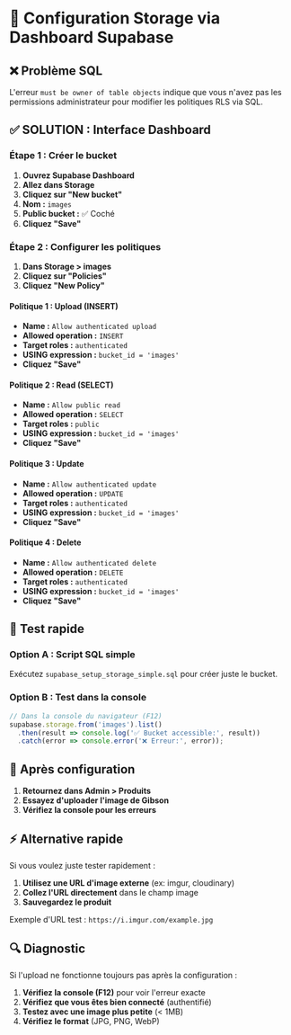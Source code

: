 # 🔧 Configuration Storage via Dashboard Supabase

## ❌ Problème SQL
L'erreur `must be owner of table objects` indique que vous n'avez pas les permissions administrateur pour modifier les politiques RLS via SQL.

## ✅ SOLUTION : Interface Dashboard

### **Étape 1 : Créer le bucket**
1. **Ouvrez Supabase Dashboard**
2. **Allez dans Storage**
3. **Cliquez sur "New bucket"**
4. **Nom :** `images`
5. **Public bucket :** ✅ Coché
6. **Cliquez "Save"**

### **Étape 2 : Configurer les politiques**
1. **Dans Storage > images**
2. **Cliquez sur "Policies"**
3. **Cliquez "New Policy"**

#### **Politique 1 : Upload (INSERT)**
- **Name :** `Allow authenticated upload`
- **Allowed operation :** `INSERT`
- **Target roles :** `authenticated`
- **USING expression :** `bucket_id = 'images'`
- **Cliquez "Save"**

#### **Politique 2 : Read (SELECT)**
- **Name :** `Allow public read`
- **Allowed operation :** `SELECT`
- **Target roles :** `public`
- **USING expression :** `bucket_id = 'images'`
- **Cliquez "Save"**

#### **Politique 3 : Update**
- **Name :** `Allow authenticated update`
- **Allowed operation :** `UPDATE`
- **Target roles :** `authenticated`
- **USING expression :** `bucket_id = 'images'`
- **Cliquez "Save"**

#### **Politique 4 : Delete**
- **Name :** `Allow authenticated delete`
- **Allowed operation :** `DELETE`
- **Target roles :** `authenticated`
- **USING expression :** `bucket_id = 'images'`
- **Cliquez "Save"**

## 🧪 **Test rapide**

### **Option A : Script SQL simple**
Exécutez `supabase_setup_storage_simple.sql` pour créer juste le bucket.

### **Option B : Test dans la console**
```javascript
// Dans la console du navigateur (F12)
supabase.storage.from('images').list()
  .then(result => console.log('✅ Bucket accessible:', result))
  .catch(error => console.error('❌ Erreur:', error));
```

## 🎯 **Après configuration**

1. **Retournez dans Admin > Produits**
2. **Essayez d'uploader l'image de Gibson**
3. **Vérifiez la console pour les erreurs**

## ⚡ **Alternative rapide**

Si vous voulez juste tester rapidement :
1. **Utilisez une URL d'image externe** (ex: imgur, cloudinary)
2. **Collez l'URL directement** dans le champ image
3. **Sauvegardez le produit**

Exemple d'URL test : `https://i.imgur.com/example.jpg`

## 🔍 **Diagnostic**

Si l'upload ne fonctionne toujours pas après la configuration :
1. **Vérifiez la console (F12)** pour voir l'erreur exacte
2. **Vérifiez que vous êtes bien connecté** (authentifié)
3. **Testez avec une image plus petite** (< 1MB)
4. **Vérifiez le format** (JPG, PNG, WebP)
